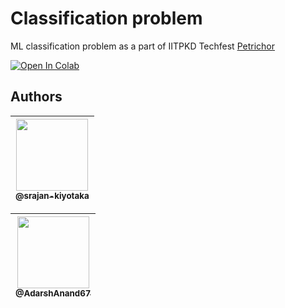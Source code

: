 # Classification problem

ML classification problem as a part of IITPKD Techfest [Petrichor](https://www.petrichor22.com/technical_events)

<!-- Open in colab -->

[![Open In Colab](https://colab.research.google.com/assets/colab-badge.svg)](https://colab.research.google.com/github/IITP-KD/ML-Classification-Problem/blob/master/ML063_classification_Adarsh.ipynb)

## Authors

| [<img src="https://github.com/srajan-kiyotaka.png?size=115" width=115><br><sub>@srajan-kiyotaka</sub>](https://github.com/srajan-kiyotaka) |
| :----------------------------------------------------------------------------------------------------------------------------------------: |

| [<img src="https://github.com/AdarshAnand67.png?size=115" width=115><br><sub>@AdarshAnand67</sub>](https://github.com/AdarshAnand67) |
| :----------------------------------------------------------------------------------------------------------------------------------: |
